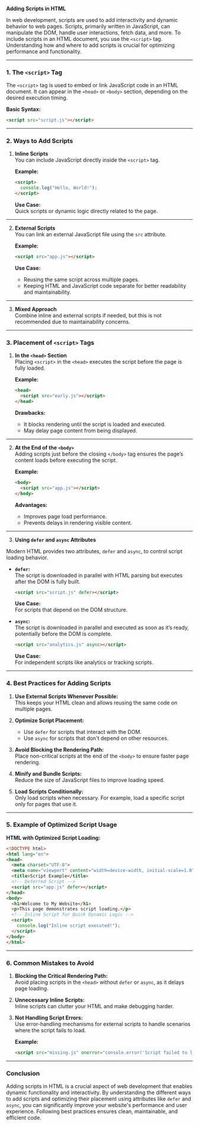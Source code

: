 **Adding Scripts in HTML**

In web development, scripts are used to add interactivity and dynamic behavior to web pages. Scripts, primarily written in JavaScript, can manipulate the DOM, handle user interactions, fetch data, and more. To include scripts in an HTML document, you use the `<script>` tag. Understanding how and where to add scripts is crucial for optimizing performance and functionality.

---

### **1. The `<script>` Tag**

The `<script>` tag is used to embed or link JavaScript code in an HTML document. It can appear in the `<head>` or `<body>` section, depending on the desired execution timing.

**Basic Syntax:**
```html
<script src="script.js"></script>
```

---

### **2. Ways to Add Scripts**

1. **Inline Scripts**  
   You can include JavaScript directly inside the `<script>` tag.

   **Example:**
   ```html
   <script>
     console.log("Hello, World!");
   </script>
   ```

   **Use Case:**  
   Quick scripts or dynamic logic directly related to the page.

---

2. **External Scripts**  
   You can link an external JavaScript file using the `src` attribute.

   **Example:**
   ```html
   <script src="app.js"></script>
   ```

   **Use Case:**  
   - Reusing the same script across multiple pages.
   - Keeping HTML and JavaScript code separate for better readability and maintainability.

---

3. **Mixed Approach**  
   Combine inline and external scripts if needed, but this is not recommended due to maintainability concerns.

---

### **3. Placement of `<script>` Tags**

1. **In the `<head>` Section**  
   Placing `<script>` in the `<head>` executes the script before the page is fully loaded.

   **Example:**
   ```html
   <head>
     <script src="early.js"></script>
   </head>
   ```

   **Drawbacks:**
   - It blocks rendering until the script is loaded and executed.
   - May delay page content from being displayed.

---

2. **At the End of the `<body>`**  
   Adding scripts just before the closing `</body>` tag ensures the page’s content loads before executing the script.

   **Example:**
   ```html
   <body>
     <script src="app.js"></script>
   </body>
   ```

   **Advantages:**
   - Improves page load performance.
   - Prevents delays in rendering visible content.

---

3. **Using `defer` and `async` Attributes**

Modern HTML provides two attributes, `defer` and `async`, to control script loading behavior.

- **`defer`:**  
   The script is downloaded in parallel with HTML parsing but executes after the DOM is fully built.
   ```html
   <script src="script.js" defer></script>
   ```

   **Use Case:**  
   For scripts that depend on the DOM structure.

- **`async`:**  
   The script is downloaded in parallel and executed as soon as it’s ready, potentially before the DOM is complete.
   ```html
   <script src="analytics.js" async></script>
   ```

   **Use Case:**  
   For independent scripts like analytics or tracking scripts.

---

### **4. Best Practices for Adding Scripts**

1. **Use External Scripts Whenever Possible:**  
   This keeps your HTML clean and allows reusing the same code on multiple pages.

2. **Optimize Script Placement:**  
   - Use `defer` for scripts that interact with the DOM.
   - Use `async` for scripts that don't depend on other resources.

3. **Avoid Blocking the Rendering Path:**  
   Place non-critical scripts at the end of the `<body>` to ensure faster page rendering.

4. **Minify and Bundle Scripts:**  
   Reduce the size of JavaScript files to improve loading speed.

5. **Load Scripts Conditionally:**  
   Only load scripts when necessary. For example, load a specific script only for pages that use it.

---

### **5. Example of Optimized Script Usage**

**HTML with Optimized Script Loading:**
```html
<!DOCTYPE html>
<html lang="en">
<head>
  <meta charset="UTF-8">
  <meta name="viewport" content="width=device-width, initial-scale=1.0">
  <title>Script Example</title>
  <!-- Deferred Script -->
  <script src="app.js" defer></script>
</head>
<body>
  <h1>Welcome to My Website</h1>
  <p>This page demonstrates script loading.</p>
  <!-- Inline Script for Quick Dynamic Logic -->
  <script>
    console.log("Inline script executed!");
  </script>
</body>
</html>
```

---

### **6. Common Mistakes to Avoid**

1. **Blocking the Critical Rendering Path:**  
   Avoid placing scripts in the `<head>` without `defer` or `async`, as it delays page loading.

2. **Unnecessary Inline Scripts:**  
   Inline scripts can clutter your HTML and make debugging harder.

3. **Not Handling Script Errors:**  
   Use error-handling mechanisms for external scripts to handle scenarios where the script fails to load.

   **Example:**
   ```html
   <script src="missing.js" onerror="console.error('Script failed to load.')"></script>
   ```

---

### **Conclusion**

Adding scripts in HTML is a crucial aspect of web development that enables dynamic functionality and interactivity. By understanding the different ways to add scripts and optimizing their placement using attributes like `defer` and `async`, you can significantly improve your website's performance and user experience. Following best practices ensures clean, maintainable, and efficient code.
